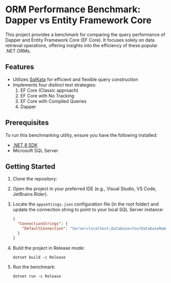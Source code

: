 # ORM Performance Benchmark: Dapper vs Entity Framework Core

This project provides a benchmark for comparing the query performance of Dapper and Entity Framework Core (EF Core). It focuses solely on data retrieval operations, offering insights into the efficiency of these popular .NET ORMs.

## Features

- Utilizes [SqlKata](https://sqlkata.com/) for efficient and flexible query construction
- Implements four distinct test strategies:
  1. EF Core (Classic approach)
  2. EF Core with No Tracking
  3. EF Core with Compiled Queries
  4. Dapper

## Prerequisites

To run this benchmarking utility, ensure you have the following installed:

- [.NET 8 SDK](https://dotnet.microsoft.com/download/dotnet/8.0)
- Microsoft SQL Server

## Getting Started

1. Clone the repository:

2. Open the project in your preferred IDE (e.g., Visual Studio, VS Code, JetBrains Rider).

3. Locate the `appsettings.json` configuration file (in the root folder) and update the connection string to point to your local SQL Server instance:
   ```json
   {
     "ConnectionStrings": {
       "DefaultConnection": "Server=localhost;Database=YourDatabaseName;Trusted_Connection=True;"
     }
   }
   ```

4. Build the project in Release mode:
   ```
   dotnet build -c Release
   ```

5. Run the benchmark:
   ```
   dotnet run -c Release
   ```